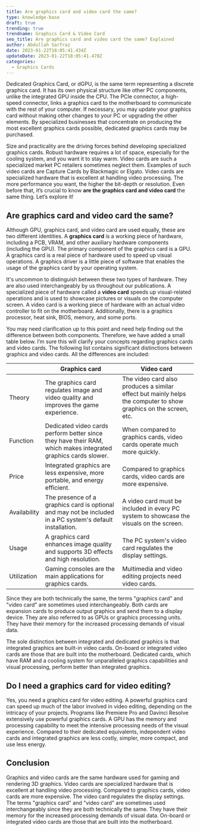 ```yaml
---
title: Are graphics card and video card the same?
type: knowledge-base
draft: true
trending: true
trendname: Graphics Card & Video Card
seo_title: Are graphics card and video card the same? Explained
author: Abdullah Sarfraz
date: 2023-01-22T18:05:41.434Z
updateDate: 2023-01-22T18:05:41.478Z
categories:
  - Graphics Cards
---
```

Dedicated Graphics Card, or dGPU, is the same term representing a discrete graphics card. It has its own physical structure like other PC components, unlike the integrated GPU inside the CPU. The PCIe connector, a high-speed connector, links a graphics card to the motherboard to communicate with the rest of your computer. If necessary, you may update your graphics card without making other changes to your PC or upgrading the other elements. By specialized businesses that concentrate on producing the most excellent graphics cards possible, dedicated graphics cards may be purchased.

Size and practicality are the driving forces behind developing specialized graphics cards. Robust hardware requires a lot of space, especially for the cooling system, and you want it to stay warm. Video cards are such a specialized market PC retailers sometimes neglect them. Examples of such video cards are Capture Cards by Blackmagic or Elgato. Video cards are specialized hardware that is excellent at handling video processing. The more performance you want, the higher the bit-depth or resolution. Even before that, it’s crucial to know **are the graphics card and video card** the same thing. Let’s explore it!

## Are graphics card and video card the same?

Although GPU, graphics card, and video card are used equally, these are two different identities. A **graphics card** is a working piece of hardware, including a PCB, VRAM, and other auxiliary hardware components (including the GPU). The primary component of the graphics card is a GPU. A graphics card is a real piece of hardware used to speed up visual operations. A graphics driver is a little piece of software that enables the usage of the graphics card by your operating system.

It's uncommon to distinguish between these two types of hardware. They are also used interchangeably by us throughout our publications. A specialized piece of hardware called a **video card** speeds up visual-related operations and is used to showcase pictures or visuals on the computer screen. A video card is a working piece of hardware with an actual video controller to fit on the motherboard. Additionally, there is a graphics processor, heat sink, BIOS, memory, and some ports.

You may need clarification up to this point and need help finding out the difference between both components. Therefore, we have added a small table below. I’m sure this will clarify your concepts regarding graphics cards and video cards. The following list contains significant distinctions between graphics and video cards. All the differences are included:

|              | Graphics card                                                                                                 | Video card                                                                                                       |
| ------------ | ------------------------------------------------------------------------------------------------------------- | ---------------------------------------------------------------------------------------------------------------- |
| Theory       | The graphics card regulates image and video quality and improves the game experience.                         | The video card also produces a similar effect but mainly helps the computer to show graphics on the screen, etc. |
| Function     | Dedicated video cards perform better since they have their RAM, which makes integrated graphics cards slower. | When compared to graphics cards, video cards operate much more quickly.                                          |
| Price        | Integrated graphics are less expensive, more portable, and energy efficient.                                  | Compared to graphics cards, video cards are more expensive.                                                      |
| Availability | The presence of a graphics card is optional and may not be included in a PC system's default installation.    | A video card must be included in every PC system to showcase the visuals on the screen.                          |
| Usage        | A graphics card enhances image quality and supports 3D effects and high resolution.                           | The PC system's video card regulates the display settings.                                                       |
| Utilization  | Gaming consoles are the main applications for graphics cards.                                                 | Multimedia and video editing projects need video cards.                                                          |

Since they are both technically the same, the terms "graphics card" and "video card" are sometimes used interchangeably. Both cards are expansion cards to produce output graphics and send them to a display device. They are also referred to as GPUs or graphics processing units. They have their memory for the increased processing demands of visual data. 

The sole distinction between integrated and dedicated graphics is that integrated graphics are built-in video cards. On-board or integrated video cards are those that are built into the motherboard. Dedicated cards, which have RAM and a cooling system for unparalleled graphics capabilities and visual processing, perform better than integrated graphics.

## Do I need a graphics card for video editing?

Yes, you need a graphics card for video editing. A powerful graphics card can speed up much of the labor involved in video editing, depending on the intricacy of your projects. Programs like Premiere Pro and Davinci Resolve extensively use powerful graphics cards. A GPU has the memory and processing capability to meet the intensive processing needs of the visual experience. Compared to their dedicated equivalents, independent video cards and integrated graphics are less costly, simpler, more compact, and use less energy.

## Conclusion

Graphics and video cards are the same hardware used for gaming and rendering 3D graphics. Video cards are specialized hardware that is excellent at handling video processing. Compared to graphics cards, video cards are more expensive. The video card regulates the display settings. The terms "graphics card" and "video card" are sometimes used interchangeably since they are both technically the same. They have their memory for the increased processing demands of visual data. On-board or integrated video cards are those that are built into the motherboard.